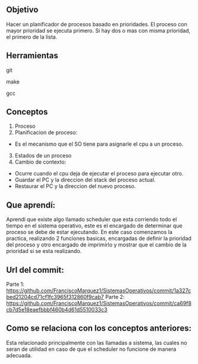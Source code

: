 ## Objetivo
Hacer un planificador de procesos basado en prioridades. 
El proceso con mayor prioridad se ejecuta primero. 
Si hay dos o mas con misma prioridad, el primero de la lista.

## Herramientas
git

make

gcc

## Conceptos
1) Proceso
2) Planificacion de proceso:
+ Es el mecanismo que el SO tiene para asignarle el cpu a un proceso.
3) Estados de un proceso
4) Cambio de contexto:
+ Ocurre cuando el cpu deja de ejecutar el proceso para ejecutar otro.
+ Guardar el PC y la direccion del stack del proceso actual.
+ Restaurar el PC y la direccion del nuevo proceso.

## Que aprendí:
Aprendí que existe algo llamado scheduler que esta corriendo todo el tiempo en el sistema operativo, este es el encargado de determinar que proceso se debe de estar ejecutando. En este caso comenzamos la practica, realizando 2 funciones basicas, encargadas de definir la prioridad del proceso y otro encargado de imprimirlo y mostrar que el cambio de la prioridad si se esta realizando. 

## Url del commit:
Parte 1:
https://github.com/FranciscoMarquez1/SistemasOperativos/commit/1a327cbed21204cd71cf1fc3965f312860f9cab7
Parte 2:
https://github.com/FranciscoMarquez1/SistemasOperativos/commit/ca69f8cb7d5e18eaefbbbf460b4d61d5510033c3

## Como se relaciona con los conceptos anteriores:
Esta relacionado principalmente con las llamadas a sistema, las cuales no seran de utilidad en caso de que el scheduler no funcione de manera adecuada.
